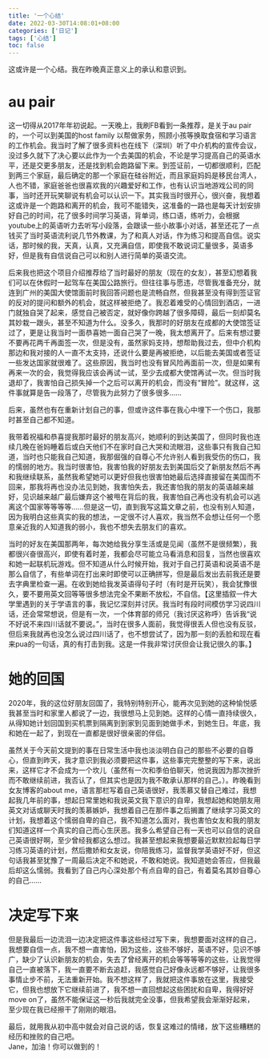 ```yaml
---
title: '一个心结'
date: 2022-03-30T14:08:01+08:00
categories: ['日记']
tags: ['心结']
toc: false
---
```


这或许是一个心结。我在昨晚真正意义上的承认和意识到。  

# au pair
这一切得从2017年年初说起。一天晚上，我刷FB看到一条推荐，是关于au pair的，一个可以到美国的host family 以帮做家务，照顾小孩等换取食宿和学习语言的工作机会。我当时了解了很多资料也在线下（深圳）听了中介机构的宣传会议，没过多久就下了决心要以此作为一个去美国的机会，不论是学习提高自己的英语水平，还是交更多朋友，还是找到机会跑路留下来。到签证前，一切都很顺利，匹配到两三个家庭，最后确定的那一个家庭在硅谷附近，而且家庭妈妈是移民台湾人，人也不错，家庭爸爸也很喜欢我的兴趣爱好和工作，也有认识当地游戏公司的同事，当时还开玩笑聊说有机会可以认识一下。其实我当时很开心，很兴奋，我想着这或许是一个跑路和离开的机会，我可不能错失，这准备的一路也是每天计划安排好自己的时间，花了很多时间学习英语，背单词，练口语，练听力，会根据youtube上的英语听力去听写小段落，会跟读一些小故事小对话，甚至还花了一点钱买了当时英语流利说几节外教课，为了和真人对话，作为练习和提高自信。说实话，那时候的我，天真，认真，又充满自信，即使我不敢说词汇量很多，英语多好，但是我有自信说自己可以和别人进行简单的英语交流。  


后来我也把这个项目介绍推荐给了当时最好的朋友（现在的女友），甚至幻想着我们可以在休假时一起驾车在美国公路旅行。但往往事与愿违，尽管我准备充分，就连到广州的美国大使馆面前时我回答问题也是流畅自然，但我甚至没有得到签证官的反对的提问和额外的机会，就这样被拒绝了。我忍着难受的心情回到酒店，一进门就独自哭了起来，感觉自己被否定，就好像你跨越了很多障碍，最后一刻却莫名其妙栽一跟头，甚至不知道为什么。没多久，我那时的好朋友在成都的大使馆签证过了，更是让我当时一面恭喜她一面自己哭了一晚，我太想离开了。后来有想过要不要再花两千再面签一次，但是没有，虽然家妈支持，想帮助我过去，但中介机构那边和我对接的人一直不太支持，还说什么要是再被拒绝，以后能去美国或者签证一些发达国家就很难了。这些原因，我当时也没有冒风险再面前一次，但是如果有再来一次的会，我觉得我应该会再试一试，至少去成都大使馆再试一次。但当时我退却了，我害怕自己损失掉一个之后可以离开的机会，而没有“冒险”。就这样，这件事就算是告一段落了，尽管我为此努力了很多很多……  

后来，虽然也有在重新计划自己的事，但或许这件事在我心中埋下一个伤口，我那时甚至自己都不知道。   

我带着祝福和恭喜提我那时最好的朋友高兴，她顺利的到达美国了，但同时我也连续几晚在爸妈睡着后或白天他们不在家时自己大哭和流眼泪，这些事只有我自己知道，当时也只能我自己知道，我那倔强的自尊心不允许别人看到我受伤的伤口，我的懦弱的地方。我当时很害怕，我害怕我的好朋友去到美国后交了新朋友然后不再和我继续联系，虽然我希望她可以更好但我也很害怕她最后选择直接留在美国而不回来，那我将再也没办法见到她，我害怕失去，我还害怕我的朋友的英语越来越好，见识越来越广最后嫌弃这个被甩在背后的我，我害怕自己再也没有机会可以逃离这个国家等等等等……但是这一切，直到我写这篇文章之前，也没有别人知道，因为我明白这些真实的我的想法，一定很不讨人喜欢，我当然不会想让任何一个愿意亲近我的人知道我的弱小，我也不想失去朋友们的喜欢。  

当时的好友在美国那两年，每次她给我分享生活或是见闻（虽然不是很频繁），我都很兴奋很高兴，即使有着时差，我都会尽可能立马看消息和回复，当然也很喜欢和她一起联机玩游戏。但不知道从什么时候开始，我对于自己打英语和说英语不是那么自信了，有些单词在打出来时即使可以正确拼写，但是最后发出去前我还是要去字典里检查一遍。在收到她给我发英语得句子时（有时是开玩笑），我会犹豫很久，要不要用英文回等等很多想法完全不果断不放松，不自信。【这里插叙一件大学里遇到的关于学语言的事，我记忆深刻并讨厌。我当时有段时间模仿学习说四川话，还会常常想说，但是有一次，一个体育部的师兄（我讨厌这称呼）告诉我“说不好说不来四川话就不要说。”，当时在很多人面前，我觉得很丢人但也没有反驳，但后来我就再也没怎么说过四川话了，也不想尝试了，因为那一刻的丢脸和现在看来pua的一句话，真的有打击到我。这是一件我非常讨厌但会让我记很久的事。】  

# 她的回国
2020年，我的这位好朋友回国了，我特别特别开心，能再次见到她的这种愉悦感我甚至当时和家里人都说了一边，我很想马上见到她。这样的心情一直持续很久，从得知她计划回国到买机票到隔离到到家到见面到她做手术，到她生日。年底，我和她在一起了，到现在一直都是很好很亲密的伴侣。  

虽然关于今天前文提到的事在日常生活中我也淡淡明白自己的那些不必要的自尊心，但直到昨天，我才意识到我必须要把这件事，这些事完完整整的写下来，说出来，这样它才不会成为一个坎儿（虽然有一次和季伯伯聊天，他说我因为那次挫折而不敢继续前进，我否认了，但其实也是因为我不敢承认那样的自己。）。昨晚看到女友博客的about me，语言那栏写着自己英语很好，我羡慕又替自己难过，我想起我几年前的事，想起日常里她和我说英文我下意识的自卑，我想起她和她朋友用英文对话或聊天时我的羡慕嫉妒，我想着自己在那件事之后搁置了继续学习英文的计划，我想着这个懦弱自卑的自己，我不知道怎么面对，我也害怕女友和我的朋友们知道这样一个真实的自己而心生厌恶。我多么希望自己有一天也可以自信的说自己英语很好啊，至少曾经我都这么想过。我甚至想起来我想要最近默默捡起每日学习练习英语的计划，然后撒娇和女友说，你陪我练习，监督我学英语好不好，但这句话我甚至犹豫了一周最后决定不和她说，不敢和她说。我知道她会答应，但我最后却这么懦弱。我看到了自己内心深处那个有点自卑的自己，有着莫名其妙自尊心的自己……  

# 决定写下来
但是我最后一边流泪一边决定把这件事这些经过写下来，我想要面对这样的自己，我想要自信一点，我不想一直害怕，因为这些，这些不够好，英语不好，见识不够广，缺少了认识新朋友的机会，失去了曾经离开的机会等等等等的这些，让我觉得自己一直被落下，我一直要不断去追赶，我感觉自己好像永远都不够好，让我很多事情止步不前，无法重新开始。我不想这样了，我就把这件事放在这里，我接受它，但我也想放下它继续前进了，我不想一直回想起这些困扰和自卑，我得好好move on了，虽然不能保证这一秒后我就完全没事，但我希望我会渐渐好起来，至少现在我已经擦干了刚刚的眼泪。  

最后，就用我从初中高中就会对自己说的话，恢复这难过的情绪，放下这些糟糕的经历和挫败的自己吧。  
Jane，加油！你可以做到的！

<!-- 但即使如此，我也依旧在跑到上大汗淋漓地追赶着别人，一直气喘吁吁。 -->
